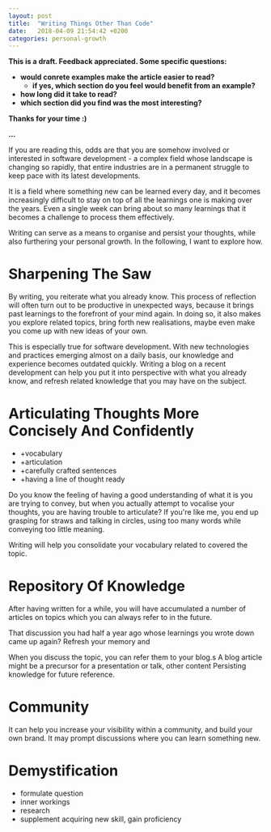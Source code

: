 ```yaml
---
layout: post
title:  "Writing Things Other Than Code"
date:   2018-04-09 21:54:42 +0200
categories: personal-growth
---
```

**This is a draft. Feedback appreciated. Some specific questions:**
- **would conrete examples make the article easier to read?**
  - **if yes, which section do you feel would benefit from an example?**
- **how long did it take to read?**
- **which section did you find was the most interesting?**


**Thanks for your time :)**

**...**

If you are reading this, odds are that you are somehow involved or interested in
software development - a complex field whose landscape is changing so rapidly,
that entire industries are in a permanent struggle to keep pace with
its latest developments.

It is a field where something new can be learned every day, and it becomes
increasingly difficult to stay on top of all the learnings one is making over
the years. Even a single week can bring about so many learnings that it becomes
a challenge to process them effectively.

Writing can serve as a means to organise and persist your thoughts, while
also furthering your personal growth. In the following, I want to explore how.

# Sharpening The Saw
By writing, you reiterate what you already know. This process of reflection will
often turn out to be productive in unexpected ways, because it brings past
learnings to the forefront of your mind again. In doing so, it also makes you
explore related topics, bring forth new realisations, maybe even make you
come up with new ideas of your own.

This is especially true for software development. With new technologies and
practices emerging almost on a daily basis, our knowledge and experience becomes
outdated quickly. Writing a blog on a recent development can help you put it
into perspective with what you already know, and refresh related knowledge that
you may have on the subject.

# Articulating Thoughts More Concisely And Confidently
- +vocabulary
- +articulation
- +carefully crafted sentences
- +having a line of thought ready

Do you know the feeling of having a good understanding of what it is you are
trying to convey, but when you actually attempt to vocalise your thoughts, you
are having trouble to articulate? If you're like me, you end up grasping for
straws and talking in circles, using too many words while conveying too little
meaning.

Writing will help you consolidate your vocabulary related to covered the topic.

# Repository Of Knowledge
After having written for a while, you will have accumulated a number of articles
on topics which you can always refer to in the future.

That discussion you had half a year ago whose learnings you wrote down came up
again? Refresh your memory and

When you discuss the topic, you can refer them to your blog.s
A blog article might be a precursor for a presentation or talk, other content
Persisting knowledge for future reference.

# Community
It can help you increase your visibility within a community, and build your own
brand.
It may prompt discussions where you can learn something new.

# Demystification
- formulate question
- inner workings
- research
- supplement acquiring new skill, gain proficiency
